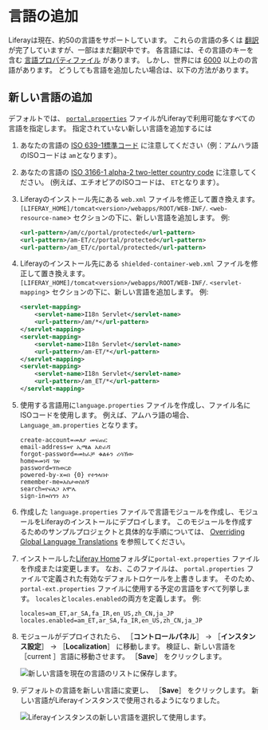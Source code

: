 # 言語の追加

Liferayは現在、約50の言語をサポートしています。 これらの言語の多くは [翻訳](https://translate.liferay.com/) が完了していますが、一部はまだ翻訳中です。 各言語には、その言語のキーを含む [言語プロパティファイル](https://github.com/liferay/liferay-portal/tree/master/modules/apps/portal-language/portal-language-lang/src/main/resources/content) があります。 しかし、世界には [6000](https://www.linguisticsociety.org/content/how-many-languages-are-there-world) 以上のの言語があります。 どうしても言語を追加したい場合は、以下の方法があります。

## 新しい言語の追加

デフォルトでは、 [`portal.properties`](https://github.com/liferay/liferay-portal/blob/41ac354cd0aa3f9d851a37a6a62d8167f81a2bce/portal-impl/src/portal.properties#L2930) ファイルがLiferayで利用可能なすべての言語を指定します。 指定されていない新しい言語を追加するには

1. あなたの言語の [ISO 639-1標準コード](http://www.loc.gov/standards/iso639-2/php/code_list.php) に注意してください（例：アムハラ語のISOコードは `am`となります）。

1. あなたの言語の [ISO 3166-1 alpha-2 two-letter country code](https://www.iso.org/iso-3166-country-codes.html) に注意してください。 (例えば、エチオピアのISOコードは、 `ET`となります）。

1. Liferayのインストール先にある `web.xml` ファイルを修正して置き換えます。`[LIFERAY_HOME]/tomcat<version>/webapps/ROOT/WEB-INF/`. `<web-resource-name`> セクションの下に、新しい言語を追加します。 例:

    ```xml
    <url-pattern>/am/c/portal/protected</url-pattern>
    <url-pattern>/am-ET/c/portal/protected</url-pattern>
    <url-pattern>/am_ET/c/portal/protected</url-pattern>
    ```

1. Liferayのインストール先にある `shielded-container-web.xml` ファイルを修正して置き換えます。`[LIFERAY_HOME]/tomcat<version>/webapps/ROOT/WEB-INF/`. `<servlet-mapping`> セクションの下に、新しい言語を追加します。 例:

    ```xml
    <servlet-mapping>
        <servlet-name>I18n Servlet</servlet-name>
        <url-pattern>/am/*</url-pattern>
    </servlet-mapping>
    <servlet-mapping>
        <servlet-name>I18n Servlet</servlet-name>
        <url-pattern>/am-ET/*</url-pattern>
    </servlet-mapping>
    <servlet-mapping>
        <servlet-name>I18n Servlet</servlet-name>
        <url-pattern>/am_ET/*</url-pattern>
    </servlet-mapping>
    ```

1. 使用する言語用に`language.properties` ファイルを作成し、ファイル名にISOコードを使用します。 例えば、アムハラ語の場合、 `Language_am.properties` となります。

    ```properties
    create-account=መለያ መፍጠር
    email-address=የ ኢሜል አድራሻ
    forgot-password=መክፈቻ ቁልፉን ረሳኽው
    home=መነሻ ገጽ
    password=ፕስወርድ
    powered-by-x=በ {0} የተጎላበተ
    remember-me=አስታወስከኝ
    search=የፍለጋ አሞሌ
    sign-in=ስግን እን
    ```

1. 作成した `language.properties` ファイルで言語モジュールを作成し、モジュールをLiferayのインストールにデプロイします。 このモジュールを作成するためのサンプルプロジェクトと具体的な手順については、 [Overriding Global Language Translations](../../../../liferay-internals/extending-liferay/overriding-global-language-translations.md) を参照してください。

1. インストールした[Liferay Home](../../../../installation-and-upgrades/reference/liferay-home.md)フォルダに`portal-ext.properties` ファイルを作成または変更します。 なお、このファイルは、 `portal.properties` ファイルで定義された有効なデフォルトロケールを上書きします。 そのため、 `portal-ext.properties` ファイルに使用する予定の言語をすべて列挙します。 `locales`と`locales.enabled`の両方を定義します。 例:

    ```properties
    locales=am_ET,ar_SA,fa_IR,en_US,zh_CN,ja_JP
    locales.enabled=am_ET,ar_SA,fa_IR,en_US,zh_CN,ja_JP
    ```

1. モジュールがデプロイされたら、 ［**コントロールパネル**］ &rarr; ［**インスタンス設定**］ &rarr; ［**Localization**］ に移動します。 検証し、新しい言語を［current ］言語に移動させます。 ［**Save**］ をクリックします。

   ![新しい言語を現在の言語のリストに保存します。](./adding-a-language/images/01.png)

3. デフォルトの言語を新しい言語に変更し、 ［**Save**］ をクリックします。 新しい言語がLiferayインスタンスで使用されるようになりました。

   ![Liferayインスタンスの新しい言語を選択して使用します。](./adding-a-language/images/02.png)
